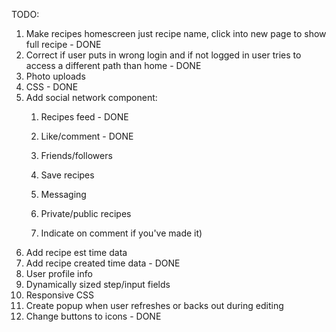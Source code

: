 TODO:

1. Make recipes homescreen just recipe name, click into new page to show full recipe - DONE
2. Correct if user puts in wrong login and if not logged in user tries to access a different path than home - DONE
3. Photo uploads
4. CSS - DONE
5. Add social network component:
	1. Recipes feed - DONE
	2. Like/comment - DONE

	3. Friends/followers
	4. Save recipes
	5. Messaging
	6. Private/public recipes
	7. Indicate on comment if you've made it)
6. Add recipe est time data
7. Add recipe created time data - DONE
8. User profile info
9. Dynamically sized step/input fields
10. Responsive CSS
11. Create popup when user refreshes or backs out during editing
12. Change buttons to icons - DONE
